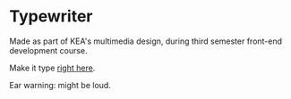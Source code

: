 # Typewriter

Made as part of KEA's multimedia design, during third semester front-end development course.

Make it type [right here](https://malthesers.github.io/typewriter/).

Ear warning: might be loud.
